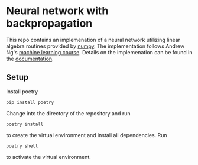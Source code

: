 # Neural network with backpropagation

This repo contains an implemenation of a neural network utilizing linear algebra routines provided by [numpy](https://numpy.org/doc/stable/index.html). The implementation follows Andrew Ng's [machine learning course](https://www.coursera.org/learn/machine-learning). Details on the implemenation can be found in the [documentation](documentation/neural_network.pdf).
## Setup

Install poetry

```console
pip install poetry
```

Change into the directory of the repository and run 

```console
poetry install
```

to create the virtual environment and install all dependencies. Run

```console
poetry shell
```

to activate the virtual environment.